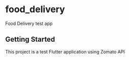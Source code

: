 # food_delivery

Food Delivery test app

## Getting Started

This project is a test Flutter application using Zomato API

